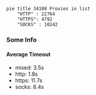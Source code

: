 
```mermaid
pie title 34108 Proxies in list
    "HTTP" : 22764
    "HTTPS": 4792
    "SOCKS" : 10242
```

### Some Info
#### Average Timeout

- mixed: 3.5s
- http: 1.8s
- https: 11.7s
- socks: 8.4s